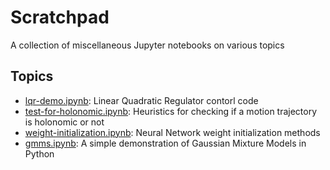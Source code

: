 # Scratchpad

A collection of miscellaneous Jupyter notebooks on various topics

## Topics

 * [lqr-demo.ipynb](lqr-demo.ipynb): Linear Quadratic Regulator contorl code
 * [test-for-holonomic.ipynb](test-for-holonomic.ipynb): Heuristics for checking if a motion trajectory is holonomic or not 
 * [weight-initialization.ipynb](weight-initialization.ipynb): Neural Network weight initialization methods
 * [gmms.ipynb](gmms.ipynb): A simple demonstration of Gaussian Mixture Models in Python
